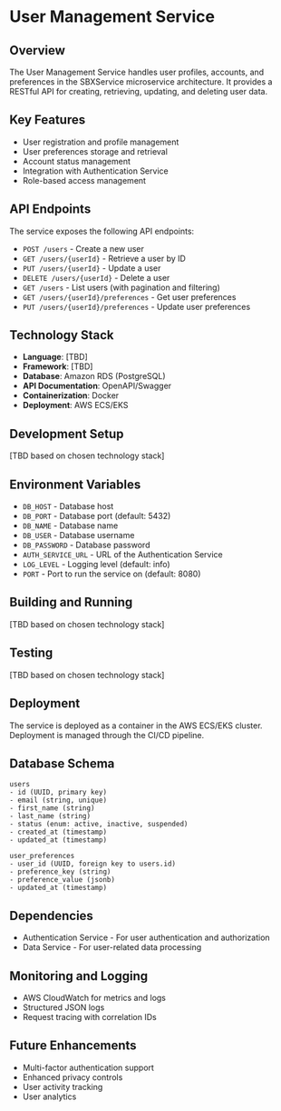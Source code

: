 # User Management Service

## Overview

The User Management Service handles user profiles, accounts, and preferences in the SBXService microservice architecture. It provides a RESTful API for creating, retrieving, updating, and deleting user data.

## Key Features

- User registration and profile management
- User preferences storage and retrieval
- Account status management
- Integration with Authentication Service
- Role-based access management

## API Endpoints

The service exposes the following API endpoints:

- `POST /users` - Create a new user
- `GET /users/{userId}` - Retrieve a user by ID
- `PUT /users/{userId}` - Update a user
- `DELETE /users/{userId}` - Delete a user
- `GET /users` - List users (with pagination and filtering)
- `GET /users/{userId}/preferences` - Get user preferences
- `PUT /users/{userId}/preferences` - Update user preferences

## Technology Stack

- **Language**: [TBD]
- **Framework**: [TBD]
- **Database**: Amazon RDS (PostgreSQL)
- **API Documentation**: OpenAPI/Swagger
- **Containerization**: Docker
- **Deployment**: AWS ECS/EKS

## Development Setup

[TBD based on chosen technology stack]

## Environment Variables

- `DB_HOST` - Database host
- `DB_PORT` - Database port (default: 5432)
- `DB_NAME` - Database name
- `DB_USER` - Database username
- `DB_PASSWORD` - Database password
- `AUTH_SERVICE_URL` - URL of the Authentication Service
- `LOG_LEVEL` - Logging level (default: info)
- `PORT` - Port to run the service on (default: 8080)

## Building and Running

[TBD based on chosen technology stack]

## Testing

[TBD based on chosen technology stack]

## Deployment

The service is deployed as a container in the AWS ECS/EKS cluster. Deployment is managed through the CI/CD pipeline.

## Database Schema

```
users
- id (UUID, primary key)
- email (string, unique)
- first_name (string)
- last_name (string)
- status (enum: active, inactive, suspended)
- created_at (timestamp)
- updated_at (timestamp)

user_preferences
- user_id (UUID, foreign key to users.id)
- preference_key (string)
- preference_value (jsonb)
- updated_at (timestamp)
```

## Dependencies

- Authentication Service - For user authentication and authorization
- Data Service - For user-related data processing

## Monitoring and Logging

- AWS CloudWatch for metrics and logs
- Structured JSON logs
- Request tracing with correlation IDs

## Future Enhancements

- Multi-factor authentication support
- Enhanced privacy controls
- User activity tracking
- User analytics 
